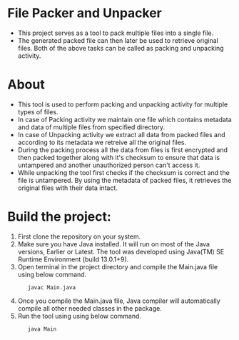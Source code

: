 # File Packer and Unpacker
  - This project serves as a tool to pack multiple files into a single file.
  - The generated packed file can then later be used to retrieve original files. 
  	Both of the above tasks can be called as packing and unpacking activity.

# About
  - This tool is used to perform packing and unpacking activity for multiple types of files.
  - In case of Packing activity we maintain one file which contains metadata and data of
  	multiple files from specified directory.
  - In case of Unpacking activity we extract all data from packed files and according to its
    metadata we retreive all the original files.
  - During the packing process all the data from files is first encrypted and then packed together
    along with it's checksum to ensure that data is untampered and another unauthorized person can't
	access it.
  - While unpacking the tool first checks if the checksum is correct and the file is untampered.
  	By using the metadata of packed files, it retrieves the original files with their data intact. 

# Build the project:
  1) First clone the repository on your system.
  2) Make sure you have Java installed. It will run on most of the Java versions, Earlier or Latest.
  	 The tool was developed using Java(TM) SE Runtime Environment (build 13.0.1+9).  
  3) Open terminal in the project directory and compile the Main.java file using below command. 
 	 ```
	 	javac Main.java
	 ```
  4) Once you compile the Main.java file, Java compiler will automatically compile all other needed classes in the package.
  5) Run the tool using using below command.
  	 ```
	 	java Main
	 ```
